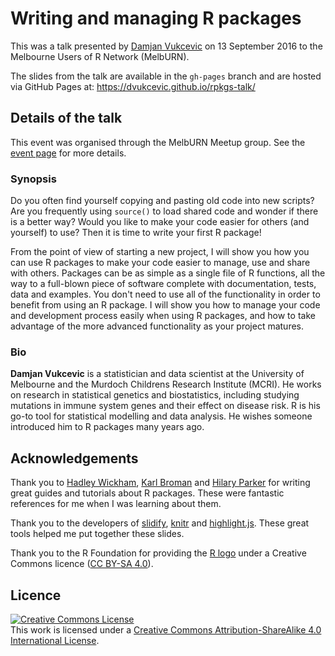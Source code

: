 # Writing and managing R packages

This was a talk presented by [Damjan Vukcevic](http://damjan.vukcevic.net/) on
13 September 2016 to the Melbourne Users of R Network (MelbURN).

The slides from the talk are available in the `gh-pages` branch and are hosted
via GitHub Pages at: <https://dvukcevic.github.io/rpkgs-talk/>


## Details of the talk

This event was organised through the MelbURN Meetup group.  See the [event
page][meetup] for more details.

[meetup]: https://www.meetup.com/en-AU/MelbURN-Melbourne-Users-of-R-Network/events/232814895/

### Synopsis

Do you often find yourself copying and pasting old code into new scripts? Are
you frequently using `source()` to load shared code and wonder if there is
a better way? Would you like to make your code easier for others (and yourself)
to use? Then it is time to write your first R package!

From the point of view of starting a new project, I will show you how you can
use R packages to make your code easier to manage, use and share with others.
Packages can be as simple as a single file of R functions, all the way to
a full-blown piece of software complete with documentation, tests, data and
examples. You don't need to use all of the functionality in order to benefit
from using an R package. I will show you how to manage your code and
development process easily when using R packages, and how to take advantage of
the more advanced functionality as your project matures. 

### Bio

**Damjan Vukcevic** is a statistician and data scientist at the University of
Melbourne and the Murdoch Childrens Research Institute (MCRI). He works on
research in statistical genetics and biostatistics, including studying
mutations in immune system genes and their effect on disease risk. R is his
go-to tool for statistical modelling and data analysis. He wishes someone
introduced him to R packages many years ago.


## Acknowledgements

Thank you to [Hadley Wickham](http://hadley.nz/), [Karl
Broman](http://kbroman.org/) and [Hilary Parker](https://hilaryparker.com/) for
writing great guides and tutorials about R packages.  These were fantastic
references for me when I was learning about them.

Thank you to the developers of [slidify](http://slidify.org/),
[knitr](http://yihui.name/knitr/) and [highlight.js](https://highlightjs.org/).
These great tools helped me put together these slides.

Thank you to the R Foundation for providing the [R
logo](https://www.r-project.org/logo/) under a Creative Commons licence ([CC
BY-SA 4.0](https://creativecommons.org/licenses/by-sa/4.0/)).


## Licence

[![Creative Commons License][cc-img]][cc]  
This work is licensed under a [Creative Commons Attribution-ShareAlike 4.0
International License][cc].

[cc]: http://creativecommons.org/licenses/by-sa/4.0/
[cc-img]: https://i.creativecommons.org/l/by-sa/4.0/88x31.png
